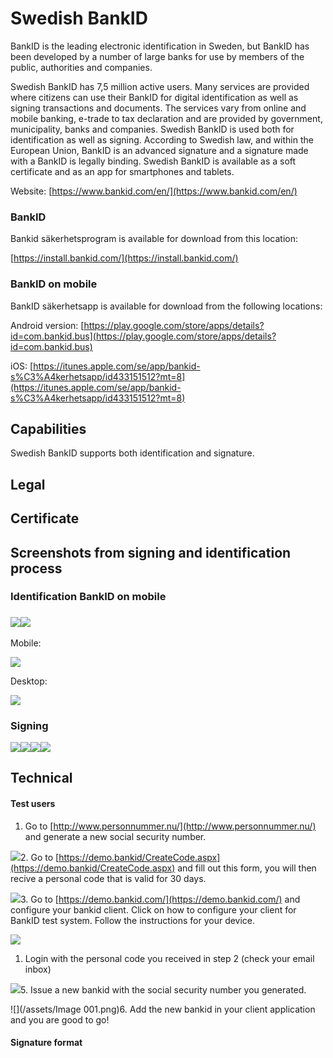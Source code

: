# Swedish BankID

BankID is the leading electronic identification in Sweden, but BankID has been developed by a number of large banks for use by members of the public, authorities and companies.

Swedish BankID has 7,5 million active users. Many services are provided where citizens can use their BankID for digital identification as well as signing transactions and documents. The services vary from online and mobile banking, e-trade to tax declaration and are provided by government, municipality, banks and companies. Swedish BankID is used both for identification as well as signing. According to Swedish law, and within the European Union, BankID is an advanced signature and a signature made with a BankID is legally binding. Swedish BankID is available as a soft certificate and as an app for smartphones and tablets.

Website: [https://www.bankid.com/en/](https://www.bankid.com/en/)

### BankID

Bankid säkerhetsprogram is available for download from this location:

[https://install.bankid.com/](https://install.bankid.com/)

### BankID on mobile

BankID säkerhetsapp is available for download from the following locations:

Android version: [https://play.google.com/store/apps/details?id=com.bankid.bus](https://play.google.com/store/apps/details?id=com.bankid.bus) 

iOS: [https://itunes.apple.com/se/app/bankid-s%C3%A4kerhetsapp/id433151512?mt=8](https://itunes.apple.com/se/app/bankid-s%C3%A4kerhetsapp/id433151512?mt=8)

## Capabilities

Swedish BankID supports both identification and signature.

## Legal

## Certificate

## Screenshots from signing and identification process

### Identification BankID on mobile

### ![](/assets/sbid-auth-1.png)![](/assets/sbid-auth-2.png)

Mobile:

![](/assets/sbid-mobil-3.png)

Desktop:

![](/assets/sbid-auth-3.png)

### Signing

![](/assets/sbid-sign-1.png)![](/assets/sbid-sign-2.png)![](/assets/sbid-sign-3.png)![](/assets/sbid-sign-4.jpg)

## Technical

#### Test users

1. Go to [http://www.personnummer.nu/](http://www.personnummer.nu/) and generate a new social security number.

![](/assets/sbidtest-1.png)2. Go to [https://demo.bankid/CreateCode.aspx](https://demo.bankid/CreateCode.aspx) and fill out this form, you will then recive a personal code that is valid for 30 days.

![](/assets/sbidtest-2.png)3. Go to [https://demo.bankid.com/](https://demo.bankid.com/) and configure your bankid client. Click on how to configure your client for BankID test system. Follow the instructions for your device.

![](/assets/sbidtest-3.png)

1. Login with the personal code you received in step 2 \(check your email inbox\)

![](/assets/sbidtest-4.png)5. Issue a new bankid with the social security number you generated.

![](/assets/Image 001.png)6. Add the new bankid in your client application and you are good to go!

#### Signature format



